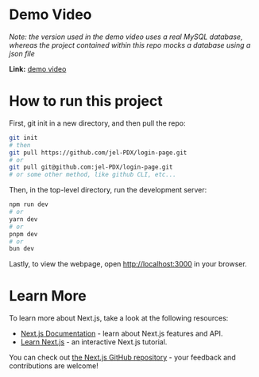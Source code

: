 # Demo Video

*Note: the version used in the demo video uses a real MySQL database, whereas the project contained within this repo mocks a database using a json file*

**Link:** [demo video](https://www.youtube.com/watch?v=S_4tods2f7o)

# How to run this project

First, git init in a new directory, and then pull the repo:

```bash
git init
# then
git pull https://github.com/jel-PDX/login-page.git
# or
git pull git@github.com:jel-PDX/login-page.git
# or some other method, like github CLI, etc...
```

Then, in the top-level directory, run the development server:

```bash
npm run dev
# or
yarn dev
# or
pnpm dev
# or
bun dev
```

Lastly, to view the webpage, open [http://localhost:3000](http://localhost:3000) in your browser.

# Learn More

To learn more about Next.js, take a look at the following resources:

- [Next.js Documentation](https://nextjs.org/docs) - learn about Next.js features and API.
- [Learn Next.js](https://nextjs.org/learn) - an interactive Next.js tutorial.

You can check out [the Next.js GitHub repository](https://github.com/vercel/next.js/) - your feedback and contributions are welcome!
